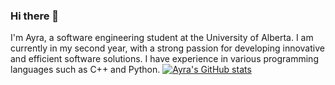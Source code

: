 ### Hi there 👋

I'm Ayra, a software engineering student at the University of Alberta. I am currently in my second year, with a strong passion for developing innovative and efficient software solutions. I have experience in various programming languages such as C++ and Python. 
[![Ayra's GitHub stats](https://github-readme-stats.vercel.app/api?username=ayraqutub)](https://github.com/anuraghazra/github-readme-stats)
<!--
**ayraqutub/ayraqutub** is a ✨ _special_ ✨ repository because its `README.md` (this file) appears on your GitHub profile.

Here are some ideas to get you started:

- 🔭 I’m currently working on ...
- 🌱 I’m currently learning ...
- 👯 I’m looking to collaborate on ...
- 🤔 I’m looking for help with ...
- 💬 Ask me about ...
- 📫 How to reach me: ...
- 😄 Pronouns: ...
- ⚡ Fun fact: ...
-->

